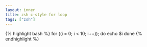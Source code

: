 ```yaml
---
layout: inner
title: zsh c-style for loop
tags: ["zsh"]
---
```

{% highlight bash %}
for ((i = 0; i < 10; i++)); do
  echo $i
done
{% endhighlight %}
